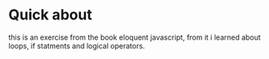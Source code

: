 # Quick about 
this is an exercise from the book eloquent javascript, from it i learned about loops, if statments and logical operators. 
